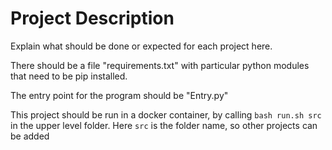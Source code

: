 # Project Description

Explain what should be done or expected for each project here.

There should be a file "requirements.txt" with particular python modules that need to be pip installed.

The entry point for the program should be "Entry.py"

This project should be run in a docker container, by calling `bash run.sh src` in the upper level folder. Here `src` is the folder name, so other projects can be added 